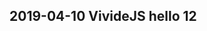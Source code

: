 ## 2019-04-10 VivideJS hello 12

<lively-import src="https://lively-kernel.org/lively4/lively4-jens/doc/journal/2019-04-10.md/VivideDataFlow.html"></lively-import>